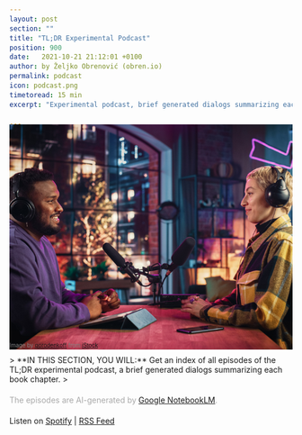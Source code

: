 ```yaml
---
layout: post
section: ""
title: "TL;DR Experimental Podcast"
position: 900
date:   2021-10-21 21:12:01 +0100
author: by Željko Obrenović (obren.io)
permalink: podcast
icon: podcast.png
timetoread: 15 min
excerpt: "Experimental podcast, brief generated dialogs summarizing each book chapter. The episodes are AI-generated by Google NotebookLM."

---
```

<img style="margin-top: -20px; width: 100%; height: 400px; object-fit: cover" src="assets/images/istock/iStock-1409652094.jpg">
<div style="font-size: 70%; margin-top: -16px; color: grey; margin-bottom: 12px">
Image by <a target="_blank" href="https://www.istockphoto.com/en/portfolio/gorodenkoff">gorodenkoff</a> from <a target="_blank" href="https://www.istockphoto.com/">iStock</a>
</div>
> **IN THIS SECTION, YOU WILL:** Get an index of all episodes of the TL;DR experimental podcast, a brief generated dialogs summarizing each book chapter.
>

<style>
 .quote {
     border-left: 8px solid #d9ead3;
     padding-left: 36px;
     margin-top: 30px;
     margin-bottom: 40px;
     font-size: 130%;
     font-style: normal;
     color:#888;
 }
    @media only screen and (max-width: 768px) {
        [class= "quote"] {
            display: none;
        }
    }
h2 {
  margin-top: 40px;
}
h3 {
  margin-top: 40px;
}
.title {
  font-size: 120%;
}
.subtitle {
  font-size: 100%;
  color: grey;
}
</style>
<script>
    const podcasts = [
        {   
            title: "Pre-Seasons: Digging Into the Why",
            episodes:[ 
                {
                    title: "Introduction",
                    subtitle: "A summary of the <a href='intro'>introduction</a> chapter.",
                    file: "intro.mp3",
                    spotify: "https://open.spotify.com/episode/5SSpNetZevRe4h0NCig9cJ?si=03cdce5ef5094958",
                    notebooklm: "https://notebooklm.google.com/notebook/9f3e8678-91a4-42e3-bcbc-d50b2190132b/audio"
                },
                {
                    title: "Context & Goals",
                    subtitle: "Summary of the <a href='context'>context</a> and <a href='goals'>goals</a> chapters.",
                    file: "context-and-goals.mp3",
                    spotify: "https://open.spotify.com/episode/6zqsjQMnHMU6W06V4o2w9q?si=9e71085abda64e8b",
                    notebooklm: "https://notebooklm.google.com/notebook/ecdd13d1-bc07-4381-8dc8-2ad4388989a4/audio" 
                }
            ]
        },
        {   
            title: "Season 1: The Framework",
            episodes:[ 
                {
                    title: "Grounded Architecture Framework Overview",
                    subtitle: "A summary of the <a href='grounded-architecture'>Grounded Architecture Framework</a> chapter.",
                    file: "framework.mp3",
                    notebooklm: "https://notebooklm.google.com/notebook/5465acf5-c410-47bb-bc53-4f7f6ea8153d/audio"
                },
                {
                    title: "Lightweight Architectural Analytics",
                    subtitle: "Summary of the <a href='analytics'>Lightweight Architectural Analytics</a> chapter.",
                    notebooklm: "https://notebooklm.google.com/notebook/0631d3e5-c779-4145-ab20-167150d20415/audio",
                    file: "analytics.mp3"
                },
                {
                    title: "Collaborative Networks",
                    subtitle: "Summary of the <a href='people'>Collaborative Networks</a> chapter.",
                    notebooklm: "https://notebooklm.google.com/notebook/bcbf5980-925d-4f16-97f8-55a9291324e6/audio",
                    file: "people.mp3"
                },
                {
                    title: "Operating Model: General Principles",
                    subtitle: "Summary of the <a href='operating-model'>Operating Model: General Principles</a> chapter.",
                    notebooklm: "https://notebooklm.google.com/notebook/4d8e9eed-e5be-4de9-ad8f-b3eb41a8d168/audio",
                    file: "operating-model.mp3"
                },
                {
                    title: "Cooperation-Based Operating Model: Six Simple Rules",
                    subtitle: "Summary of the <a href='six-simple-rules'>Six Simple Rules</a> chapter.",
                    notebooklm: "https://notebooklm.google.com/notebook/6600f5da-8ecf-41e3-8e0c-4b603193edfc/audio",
                    file: "six-simple-rules.mp3"
                },
                {
                    title: "Operating Model: Nudge, Taxation, Mandates",
                    subtitle: "Summary of the <a href='governance'>Nudge, Taxation, Mandates</a> chapter.",
                    notebooklm: "https://notebooklm.google.com/notebook/d0753e7c-53b6-44f2-8a42-88d19bea20e5/audio",
                    file: "governance.mp3"
                },
                {
                    title: "Transforming Organizations with Grounded Architecture",
                    subtitle: "Summary of the <a href='transforming'>Transforming Organizations with Grounded Architecture</a> chapter.",
                    notebooklm: "https://notebooklm.google.com/notebook/ac5ec316-146e-4d3f-88ba-c3bb8c6a8cbc/audio",
                    file: "transforming.mp3"
                }
            ]
        }
    ];
</script>
<div style="margin-bottom: 20px; margin-top: 20px; color: darkgrey">
The episodes are AI-generated by <a href="https://notebooklm.google.com/" target="_blank">Google NotebookLM</a>.
</div>

<div>
Listen on <a target="_blank" href="https://open.spotify.com/show/7lZFRV61H4oQ4uhHKZS4jI?si=QUCndprIQ7e6W-LuYHWqng">Spotify</a> | <a target="_blank" href="https://anchor.fm/s/10432fed8/podcast/rss">RSS Feed</a>
</div>

<div id="content"></div>

<script>
    let html = '';
    podcasts.forEach(podcast => {
        html += '<h3>' + podcast.title + '</h3>';
        html += '<table>';
        podcast.episodes.forEach(episode => {
            html += '<tr>';
            html += '<td style="width: 100px"><img style="width: 100px" src="assets/icons/podcast.png"></td>';
            html += '<td style="padding-bottom: 0">';
            html += '<div class="title"><span style="background-color: ">TL;DR: <b>' + episode.title + '</b></span></div>';
            html += '<div class="subtitle">' + episode.subtitle + '</div>';
            html += '<figure style="margin-top: 20px; margin-left: -4px">';
            html += '<audio controls src="/assets/podcast/' + episode.file + '"></audio>';
            html += '<a href="/assets/podcast/' + episode.file + '"><img src="assets/icons/download.png" title="download" style="vertical-align: top; width: 24px; padding-top: 14px; padding-left: 22px"></a>';
            html += '<a href="' + episode.notebooklm + '"><img src="assets/icons/notebooklm.png" title="NotebookLM" style="vertical-align: top; width: 34px; padding-top: 10px; padding-left: 12px"></a>';
            if (episode.spotify) {
                html += '<a href="' + episode.spotify + '" style="margin: 0; margin-left: 16px; ">';
                html += '<img style="padding: 0; margin: 0; padding-top: 10px; width: 33px; vertical-align: top" title="Listen on Spotify" src="assets/icons/spotify.png">';
                html += '</a>';
            }
            html += '</figure>';
            html += '</td>';
            html += '</tr>';
        });
        html += '</table>';
    });
    document.getElementById('content').innerHTML = html;
</script>
